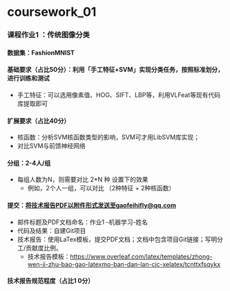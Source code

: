# coursework_01
### 课程作业1 ：传统图像分类 
#### 数据集：FashionMNIST  
#### 基础要求（占比50分）：利用「手工特征+SVM」实现分类任务，按照标准划分，进行训练和测试  
* 手工特征：可以选用像素值、HOG、SIFT、LBP等，利用VLFeat等现有代码库提取即可  
#### 扩展要求（占比40分）  
* 核函数：分析SVM核函数类型的影响，SVM可才用LibSVM库实现；  
* 对比SVM与前馈神经网络  
#### 分组：2-4人/组  
* 每组人数为N，则需要对比 2*N 种 设置下的效果  
    * 例如，2个人一组，可以对比 （2种特征 + 2种核函数） 
#### 提交：将技术报告PDF以附件形式发送至gaofeihifly@qq.com  
* 邮件标题及PDF文档命名：作业1 -机器学习-姓名  
* 代码及结果：自建Git项目  
* 技术报告：使用LaTex模板，提交PDF文档；文档中包含项目Git链接；写明分工/贡献度比例。  
    * 技术报告模板：https://www.overleaf.com/latex/templates/zhong-wen-ji-zhu-bao-gao-latexmo-ban-dan-lan-cjc-xelatex/tcnttxfsqykx  
#### 技术报告规范程度（占比1 0分）  
